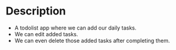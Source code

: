 # Description

- A todolist app where we can add our daily tasks.
- We can edit added tasks.
- We can even delete those added tasks after completing them.
